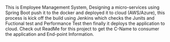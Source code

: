 This is Employee Management System, Designing a micro-services using Spring Boot push it to the docker and deployed it to cloud (AWS/Azure), this process is kick off the build using Jenkins which checks the Junits and Fuctional test and Performance Test then finally it deploys the application to cloud. Check out ReadMe for this project to get the C-Name to consumer the application and End-point Information.
